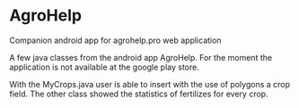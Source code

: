 # AgroHelp
Companion android app for agrohelp.pro web application

A few java classes from the android app AgroHelp. For the moment the application is not available at the google play store.

With the MyCrops.java user is able to insert with the use of polygons a crop field.
The other class showed the statistics of fertilizes for every crop. 

